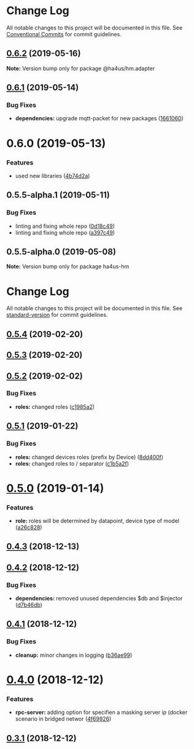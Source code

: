# Change Log

All notable changes to this project will be documented in this file.
See [Conventional Commits](https://conventionalcommits.org) for commit guidelines.

## [0.6.2](https://github.com/ha4us/ha4us/compare/@ha4us/hm.adapter@0.6.1...@ha4us/hm.adapter@0.6.2) (2019-05-16)

**Note:** Version bump only for package @ha4us/hm.adapter





## [0.6.1](https://github.com/ha4us/ha4us/compare/@ha4us/hm.adapter@0.6.0...@ha4us/hm.adapter@0.6.1) (2019-05-14)


### Bug Fixes

* **dependencies:** upgrade mqtt-packet for new packages ([1661060](https://github.com/ha4us/ha4us/commit/1661060))





# 0.6.0 (2019-05-13)


### Features

* used new libraries ([4b74d2a](https://github.com/ha4us/ha4us/commit/4b74d2a))





## 0.5.5-alpha.1 (2019-05-11)


### Bug Fixes

* linting and fixing whole repo ([0d18c49](https://github.com/ha4us/ha4us/commit/0d18c49))
* linting and fixing whole repo ([a397c49](https://github.com/ha4us/ha4us/commit/a397c49))





## 0.5.5-alpha.0 (2019-05-08)

**Note:** Version bump only for package ha4us-hm





# Change Log

All notable changes to this project will be documented in this file. See [standard-version](https://github.com/conventional-changelog/standard-version) for commit guidelines.

<a name="0.5.4"></a>
## [0.5.4](https://github.com/ha4us/ha4us-hm/compare/v0.5.3...v0.5.4) (2019-02-20)



<a name="0.5.3"></a>
## [0.5.3](https://github.com/ha4us/ha4us-hm/compare/v0.5.2...v0.5.3) (2019-02-20)



<a name="0.5.2"></a>
## [0.5.2](https://github.com/ha4us/ha4us-hm/compare/v0.5.1...v0.5.2) (2019-02-02)


### Bug Fixes

* **roles:** changed roles ([c1985a2](https://github.com/ha4us/ha4us-hm/commit/c1985a2))



<a name="0.5.1"></a>
## [0.5.1](https://github.com/ha4us/ha4us-hm/compare/v0.5.0...v0.5.1) (2019-01-22)


### Bug Fixes

* **roles:** changed devices roles (prefix by Device) ([8dd400f](https://github.com/ha4us/ha4us-hm/commit/8dd400f))
* **roles:** changed roles to / separator ([c1b5a2f](https://github.com/ha4us/ha4us-hm/commit/c1b5a2f))



<a name="0.5.0"></a>
# [0.5.0](https://github.com/ha4us/ha4us-hm/compare/v0.4.3...v0.5.0) (2019-01-14)


### Features

* **role:** roles will be determined by datapoint, device type of model ([a26c828](https://github.com/ha4us/ha4us-hm/commit/a26c828))



<a name="0.4.3"></a>
## [0.4.3](https://github.com/ha4us/ha4us-hm/compare/v0.4.2...v0.4.3) (2018-12-13)



<a name="0.4.2"></a>
## [0.4.2](https://github.com/ha4us/ha4us-hm/compare/v0.4.1...v0.4.2) (2018-12-12)


### Bug Fixes

* **dependencies:** removed unused dependencies $db and $injector ([d7b46db](https://github.com/ha4us/ha4us-hm/commit/d7b46db))



<a name="0.4.1"></a>
## [0.4.1](https://github.com/ha4us/ha4us-hm/compare/v0.4.0...v0.4.1) (2018-12-12)


### Bug Fixes

* **cleanup:** minor changes in logging ([b36ae99](https://github.com/ha4us/ha4us-hm/commit/b36ae99))



<a name="0.4.0"></a>
# [0.4.0](https://github.com/ha4us/ha4us-hm/compare/v0.3.1...v0.4.0) (2018-12-12)


### Features

* **rpc-server:** adding option for specifien a masking server ip (docker scenario in bridged networ ([4f69926](https://github.com/ha4us/ha4us-hm/commit/4f69926))



<a name="0.3.1"></a>
## [0.3.1](https://github.com/ha4us/ha4us-hm/compare/v0.3.0...v0.3.1) (2018-12-12)
